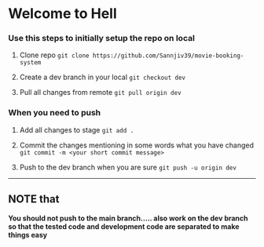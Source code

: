 # Welcome to Hell

### Use this steps to initially setup the repo on local

1. Clone repo 
```git clone https://github.com/Sannjiv39/movie-booking-system```

2. Create a dev branch in your local
```git checkout dev```

3. Pull all changes from remote
```git pull origin dev```

### When you need to push

1. Add all changes to stage
```git add .```

2. Commit the changes mentioning in some words what you have changed
```git commit -m <your short commit message>```

3. Push to the dev branch when you are sure
```git push -u origin dev```
---

## NOTE that
**You should not push to the main branch..... also work on the dev branch so that the tested code and development code are separated to make things easy**